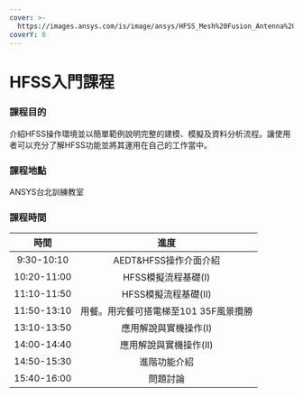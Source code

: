 ```yaml
---
cover: >-
  https://images.ansys.com/is/image/ansys/HFSS_Mesh%20Fusion_Antenna%202?wid=1568&op_usm=0.9,1.0,20,0&fit=constrain,0
coverY: 0
---
```


# HFSS入門課程

### 課程目的

介紹HFSS操作環境並以簡單範例說明完整的建模、模擬及資料分析流程。讓使用者可以充分了解HFSS功能並將其運用在自己的工作當中。

### 課程地點

ANSYS台北訓練教室

### 課程時間

|      時間     |           進度           |
| :---------: | :--------------------: |
|  9:30-10:10 |    AEDT\&HFSS操作介面介紹    |
| 10:20-11:00 |      HFSS模擬流程基礎(I)     |
| 11:10-11:50 |     HFSS模擬流程基礎(II)     |
| 11:50-13:10 | 用餐。用完餐可搭電梯至101 35F風景攬勝 |
| 13:10-13:50 |      應用解說與實機操作(I)      |
| 14:00-14:40 |      應用解說與實機操作(II)     |
| 14:50-15:30 |         進階功能介紹         |
| 15:40-16:00 |          問題討論          |

